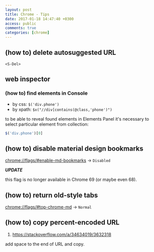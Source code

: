 ```yaml
---
layout: post
title: Chrome - Tips
date: 2017-01-18 14:47:40 +0300
access: public
comments: true
categories: [chrome]
---
```


<!-- more -->

(how to) delete autosuggested URL
---------------------------------

`<S-Del>`

web inspector
-------------

### (how to) find elements in Console

- by css: `$('div.phone')`
- by xpath: `$x("//div[contains(@class,'phone')")`

to be able to reveal found elements in Elements Panel
it's necessary to select particular element from collection:

```javascript
$('div.phone')[0]
```

(how to) disable material design bookmarks
------------------------------------------

<chrome://flags/#enable-md-bookmarks> -> `Disabled`

***UPDATE***

this flag is no longer available in Chrome 69 (or maybe even 68).

(how to) return old-style tabs
------------------------------

<chrome://flags/#top-chrome-md> -> `Normal`

(how to) copy percent-encoded URL
---------------------------------

1. <https://stackoverflow.com/a/34634019/3632318>

add space to the end of URL and copy.
